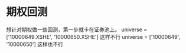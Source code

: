 # 期权回测

想针对期权做一些回测，第一步就卡在证券池上。
universe = ['10000649.XSHE', '10000650.XSHE']
这样不行
universe = ['10000649', '10000650']
这样也不行
